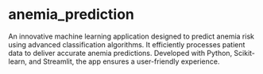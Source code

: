 # anemia_prediction
An innovative machine learning application designed to predict anemia risk using advanced classification algorithms. It efficiently processes patient data to deliver accurate anemia predictions. Developed with Python, Scikit-learn, and Streamlit, the app ensures a user-friendly experience.
